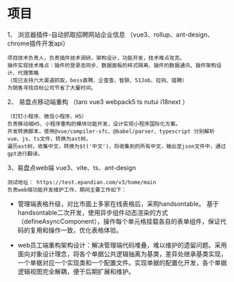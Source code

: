 # 项目

1、 浏览器插件-自动抓取招聘网站企业信息 （vue3、rollup、ant-design、chrome插件开发api）

    项目技术负责人，负责插件技术调研，架构设计，功能开发，技术难点攻克。
    插件实现技术难点：插件的登录态同步、数据面板的样式隔离、插件的数据通讯、插件架构设计、代理策略
    （现已支持六大渠道抓取，boss直聘、企查查、智联、51Job、拉钩、猎聘）
    为销售寻找目标公司节省了大量时间。

2、 易盘点移动端重构 （taro vue3 webpack5 ts nutui i18next ）

    （钉钉小程序、微信小程序、H5）
    负责移动端H5、小程序重构的模块功能开发，设计实现小程序国际化方案。
    开发转换脚本，使用@vue/compiler-sfc、@babel/parser、typescript 分别解析vue、js、ts文件，转换为ast树，
    遍历ast树，收集中文，转换为$t('中文')，将收集到的所有中文，输出至json文件中，通过gpt进行翻译。

3、易盘点web端 vue3、vite、ts、ant-design

    测试地址： https://test.epandian.com/v3/home/main
    负责web端功能开发维护工作，期间主要工作如下：
  
  - 管理端表格升级，对比市面上多家在线表格后，采购handsontable。
    基于handsontable二次开发，使用异步组件动态渲染的方式（defineAsyncComponent），操作每个单元格挂载各自的表单组件，保证代码的复用和操作一致，优化表格体验。

  - web员工端重构架构设计：解决管理端代码堆叠，难以维护的遗留问题。采用面向对象设计理念，将各个单据公共逻辑抽离为基类，差异处继承基类实现，
    一个单据对应一个实现类和一个配置文件。实现单据的配置化开发，各个单据逻辑视图完全解耦，便于后期扩展和维护。